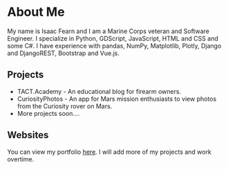 # About Me
My name is Isaac Fearn and I am a Marine Corps veteran and Software Engineer.
I specialize in Python, GDScript, JavaScript, HTML and CSS and some C#.
I have experience with pandas, NumPy, Matplotlib, Plotly, Django and DjangoREST, Bootstrap and Vue.js.

## Projects

* TACT.Academy - An educational blog for firearm owners.
* CuriosityPhotos - An app for Mars mission enthusiasts to view photos from the Curiosity rover on Mars.
* More projects soon....

## Websites
You can view my portfolio [here](https://isaacfearn.com/).  I will add more of my projects and work
overtime.



<!---
redfern08/redfern08 is a ✨ special ✨ repository because its `README.md` (this file) appears on your GitHub profile.
You can click the Preview link to take a look at your changes.
--->
